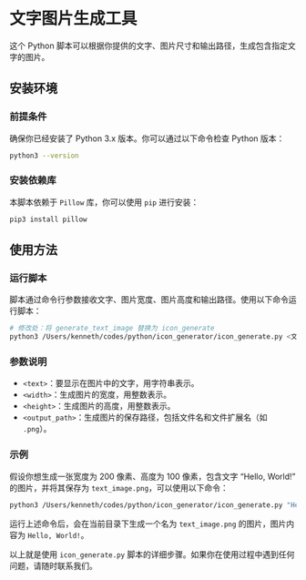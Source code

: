 # 文字图片生成工具

这个 Python 脚本可以根据你提供的文字、图片尺寸和输出路径，生成包含指定文字的图片。

## 安装环境

### 前提条件
确保你已经安装了 Python 3.x 版本。你可以通过以下命令检查 Python 版本：
```bash
python3 --version
```

### 安装依赖库
本脚本依赖于 `Pillow` 库，你可以使用 `pip` 进行安装：
```bash
pip3 install pillow
```

## 使用方法

### 运行脚本
脚本通过命令行参数接收文字、图片宽度、图片高度和输出路径。使用以下命令运行脚本：
```bash
# 修改处：将 generate_text_image 替换为 icon_generate
python3 /Users/kenneth/codes/python/icon_generator/icon_generate.py <文字内容> <图片宽度> <图片高度> <输出路径>
```

### 参数说明
- `<text>`：要显示在图片中的文字，用字符串表示。
- `<width>`：生成图片的宽度，用整数表示。
- `<height>`：生成图片的高度，用整数表示。
- `<output_path>`：生成图片的保存路径，包括文件名和文件扩展名（如 `.png`）。

### 示例
假设你想生成一张宽度为 200 像素、高度为 100 像素，包含文字 “Hello, World!” 的图片，并将其保存为 `text_image.png`，可以使用以下命令：
```bash
python3 /Users/kenneth/codes/python/icon_generator/icon_generate.py "Hello, World!" 200 100 text_image.png
```

运行上述命令后，会在当前目录下生成一个名为 `text_image.png` 的图片，图片内容为 `Hello, World!`。

以上就是使用 `icon_generate.py` 脚本的详细步骤。如果你在使用过程中遇到任何问题，请随时联系我们。